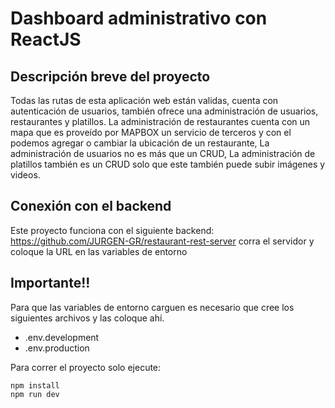 # Dashboard administrativo con ReactJS

## Descripción breve del proyecto

Todas las rutas de esta aplicación web están validas, cuenta con autenticación de usuarios, también ofrece una administración de usuarios, restaurantes y platillos.
La administración de restaurantes cuenta con un mapa que es proveído por MAPBOX un servicio de terceros y con el podemos agregar o cambiar la ubicación de un restaurante,
La administración de usuarios no es más que un CRUD,
La administración de platillos también es un CRUD solo que este también puede subir imágenes y videos.

## Conexión con el backend

Este proyecto funciona con el siguiente backend: <https://github.com/JURGEN-GR/restaurant-rest-server> corra el servidor y coloque la URL en las variables de entorno

## Importante!!

Para que las variables de entorno carguen es necesario que cree los siguientes archivos y las coloque ahí.

- .env.development
- .env.production

Para correr el proyecto solo ejecute:

```
npm install
npm run dev
```
